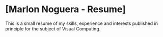 # [Marlon Noguera - Resume]

This is a small resume of my skills, experience and interests published in principle for the subject of Visual Computing.